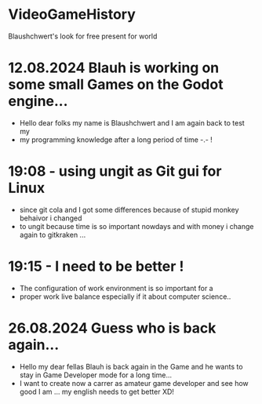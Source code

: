 # VideoGameHistory

Blaushchwert's look for free present for world

# 12.08.2024 Blauh is working on some small Games on the Godot engine...
- Hello dear folks my name is Blaushchwert and I am again back to test my
- my programming knowledge after a long period of time -.- !

# 19:08 - using ungit as Git gui for Linux
- since git cola and I got some differences because of stupid monkey behaivor i changed 
- to ungit because time is so important nowdays and with money i change again to gitkraken ...

# 19:15 - I need to be better !
- The configuration of work environment is so important for a 
- proper work live balance especially if it about computer science..


# 26.08.2024 Guess who is back again...
- Hello my dear fellas Blauh is back again in the Game and he wants to stay in Game Developer mode for a long time...
- I want to create now a carrer as amateur game developer and see how good I am ... my english needs to get better XD!
